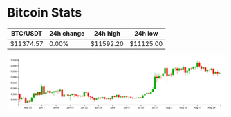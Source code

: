 # Bitcoin Stats

BTC/USDT|24h change|24h high|24h low|
|---|---|---|---|
|$11374.57|0.00%|$11592.20|$11125.00|

<img src="./chart.svg">
